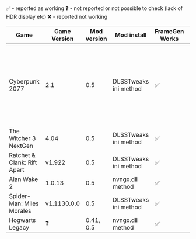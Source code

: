 ✅ - reported as working
❓ - not reported or not possible to check (lack of HDR display etc)
❌ - reported not working

| Game                        | Game Version | Mod version | Mod install | FrameGen Works | Ingame HDR | Other issues                                                         |
|-----------------------------|---------|-------------|-------------|-------|------------|----------------------------------------------------------------------|
| Cyberpunk 2077              | 2.1     | 0.5         | DLSSTweaks ini method  | ✅     | ✅          | Ghosting/artifact line at the bottem of the screen when driving fast, reported no ghosting when using no upscale/FSR2 upscale instead of DLSS |
| The Witcher 3 NextGen       | 4.04    | 0.5         | DLSSTweaks ini method  | ✅     | ✅          | Looks like no issues                                                 |
| Ratchet & Clank: Rift Apart | v1.922  | 0.5         | DLSSTweaks ini method  | ✅     | ✅          | Garbled UI                                                           |
| Alan Wake 2                 | 1.0.13  | 0.5         | nvngx.dll method       | ✅     | ✅          | Ghosting around player character                                     |
| Spider-Man: Miles Morales   | v1.1130.0.0  | 0.5         | DLSSTweaks ini method       | ✅     | ❓          | Looks like no issues                                     |
| Hogwarts Legacy   | ❓  | 0.41, 0.5         | nvngx.dll method       | ✅     | ❓          | Looks like no issues                                     |
